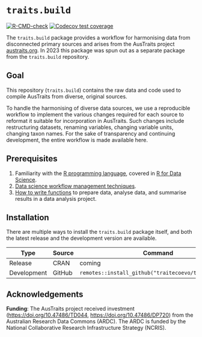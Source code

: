 
# `traits.build`

<!-- badges: start -->
[![R-CMD-check](https://github.com/traitecoevo/traits.build/actions/workflows/R-CMD-check.yml/badge.svg)](https://github.com/traitecoevo/traits.build/actions/workflows/R-CMD-check.yml)
[![Codecov test coverage](https://codecov.io/gh/traitecoevo/traits.build/branch/develop/graph/badge.svg)](https://app.codecov.io/gh/traitecoevo/traits.build?branch=develop)
<!-- badges: end -->

The `traits.build` package provides a workflow for harmonising data from 
disconnected primary sources and arises from the AusTraits project [austraits.org](https://austraits.org). In 2023 this package was spun out as a separate package from the `traits.build` repository.

## Goal

This repository (`traits.build`) contains the raw data and code used to compile AusTraits from diverse, original sources.

To handle the harmonising of diverse data sources, we use a reproducible
workflow to implement the various changes required for each source to
reformat it suitable for incorporation in AusTraits. Such changes
include restructuring datasets, renaming variables, changing variable
units, changing taxon names. For the sake of transparency and continuing
development, the entire workflow is made available here.

## Prerequisites

1.  Familiarity with the [R programming language](https://www.r-project.org/), covered in [R for Data Science](https://r4ds.had.co.nz/).
2.  [Data science workflow management techniques](https://rstats.wtf/index.html).
3.  [How to write functions](https://r4ds.had.co.nz/functions.html) to prepare data, analyse data, and summarise results in a data analysis project.

## Installation 

There are multiple ways to install the `traits.build` package itself, and both the latest release and the development version are available.

| Type        | Source   | Command                                                           |
|-------------|----------|-------------------------------------------------------------------|
| Release     | CRAN     | coming                                     |
| Development | GitHub   | `remotes::install_github("traitecoevo/traits.build")`                     |


## Acknowledgements

**Funding**: The AusTraits project received investment (<https://doi.org/10.47486/TD044>, <https://doi.org/10.47486/DP720>) from the Australian Research Data Commons (ARDC). The ARDC is funded by the National Collaborative Research Infrastructure Strategy (NCRIS).

